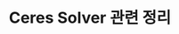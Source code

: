 ---
title: "Ceres Solver 관련 정리"
permalink: /categories/ceres/
layout: category
author_profile: true
taxonomy: ceres
sidebar_main : true
---